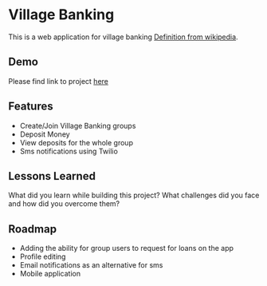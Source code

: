 
# Village Banking

This is a web application for village banking [Definition from wikipedia](https://en.wikipedia.org/wiki/Village_banking). 

## Demo

Please find link to project [here]()

## Features

- Create/Join Village Banking groups
- Deposit Money
- View deposits for the whole group
- Sms notifications using Twilio


## Lessons Learned

What did you learn while building this project? What challenges did you face and how did you overcome them?


## Roadmap

- Adding the ability for group users to request for loans on the app
- Profile editing
- Email notifications as an alternative for sms
- Mobile application


